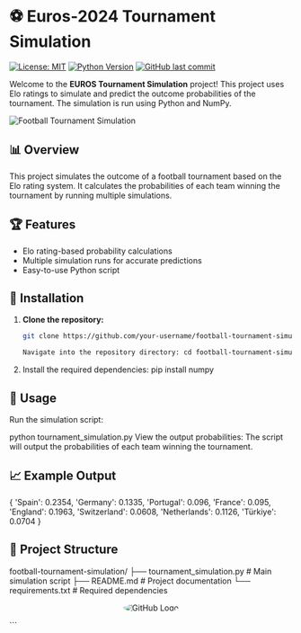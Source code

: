 # ⚽ Euros-2024 Tournament Simulation

[![License: MIT](https://img.shields.io/badge/License-MIT-yellow.svg)](https://opensource.org/licenses/MIT)
[![Python Version](https://img.shields.io/badge/Python-3.8%2B-blue.svg)](https://www.python.org/downloads/)
[![GitHub last commit](https://img.shields.io/github/last-commit/your-username/football-tournament-simulation.svg)](https://github.com/your-username/football-tournament-simulation/commits/main)

Welcome to the **EUROS Tournament Simulation** project! This project uses Elo ratings to simulate and predict the outcome probabilities of the tournament. The simulation is run using Python and NumPy.

![Football Tournament Simulation](https://upload.wikimedia.org/wikipedia/en/thumb/f/f7/UEFA_Euro_2024_logo.svg/1200px-UEFA_Euro_2024_logo.svg.png)

## 📊 Overview

This project simulates the outcome of a football tournament based on the Elo rating system. It calculates the probabilities of each team winning the tournament by running multiple simulations.

## 🏆 Features

- Elo rating-based probability calculations
- Multiple simulation runs for accurate predictions
- Easy-to-use Python script

## 🔧 Installation

1. **Clone the repository:**
   ```sh
   git clone https://github.com/your-username/football-tournament-simulation.git

   Navigate into the repository directory: cd football-tournament-simulation

2. Install the required dependencies:
   pip install numpy

## 🚀 Usage

Run the simulation script:

python tournament_simulation.py
View the output probabilities:
The script will output the probabilities of each team winning the tournament.

## 📈 Example Output

{   'Spain': 0.2354,
    'Germany': 0.1335,
    'Portugal': 0.096,
    'France': 0.095,
    'England': 0.1963,
    'Switzerland': 0.0608,
    'Netherlands': 0.1126,
    'Türkiye': 0.0704
}

## 🧩 Project Structure

football-tournament-simulation/
├── tournament_simulation.py  # Main simulation script
├── README.md                 # Project documentation
└── requirements.txt          # Required dependencies


<p align="center">
    <img src="https://via.placeholder.com/100x100.png?text=GitHub" alt="GitHub Logo" style="border-radius:50%;">
</p>
```
